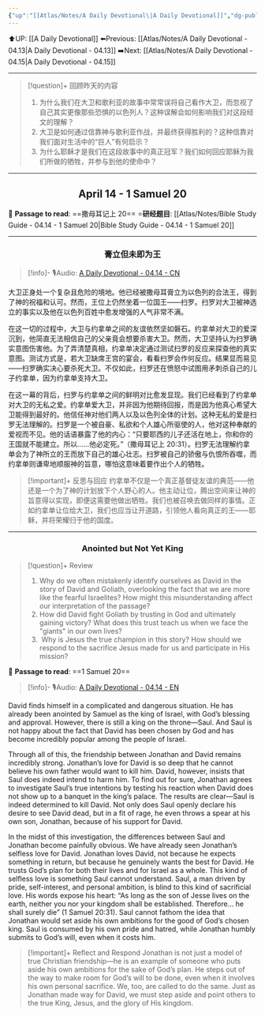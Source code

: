 ```yaml
---
{"up":"[[Atlas/Notes/A Daily Devotional\|A Daily Devotional]]","dg-publish":true,"permalink":"/atlas/notes/a-daily-devotional-04-14/","dgPassFrontmatter":true}
---
```


 ⬆️UP: [[A Daily Devotional]]
⬅️Previous: [[Atlas/Notes/A Daily Devotional - 04.13\|A Daily Devotional - 04.13]]
➡️Next: [[Atlas/Notes/A Daily Devotional - 04.15\|A Daily Devotional - 04.15]]

---

> [!question]+ 回顾昨天的内容
> 1. ⁠为什么我们在大卫和歌利亚的故事中常常误将自己看作大卫，而忽视了自己其实更像那些恐惧的以色列人？这种误解会如何影响我们对这段经文的理解？
> 2. ⁠大卫是如何通过信靠神与歌利亚作战，并最终获得胜利的？这种信靠对我们面对生活中的“巨人”有何启示？
> 3.  ⁠为什么耶稣才是我们在这段故事中的真正冠军？我们如何回应耶稣为我们所做的牺牲，并参与到他的使命中？


---
## <center>April 14 -  1 Samuel 20</center>

📖 **Passage to read**: ==撒母耳记上 20==
⭐**研经题目**: [[Atlas/Notes/Bible Study Guide - 04.14 - 1 Samuel 20\|Bible Study Guide - 04.14 - 1 Samuel 20]]

---
### <center>膏立但未即为王</center>

> [!info]- 🎙️Audio: [A Daily Devotional - 04.14 - CN]()

大卫正身处一个复杂且危险的境地。他已经被撒母耳膏立为以色列的合法王，得到了神的祝福和认可。然而，王位上仍然坐着一位国王——扫罗。扫罗对大卫被神选立的事实以及他在以色列百姓中愈发增强的人气非常不满。

在这一切的过程中，大卫与约拿单之间的友谊依然坚如磐石。约拿单对大卫的爱深沉到，他简直无法相信自己的父亲竟会想要杀害大卫。然而，大卫坚持认为扫罗确实意图伤害他。为了弄清楚真相，约拿单决定通过测试扫罗的反应来探查他的真实意图。测试方式是，若大卫缺席王宫的宴会，看看扫罗会作何反应。结果显而易见——扫罗确实决心要杀死大卫。不仅如此，扫罗还在愤怒中试图用矛刺杀自己的儿子约拿单，因为约拿单支持大卫。

在这一幕的背后，扫罗与约拿单之间的鲜明对比愈发显现。我们已经看到了约拿单对大卫的无私之爱。约拿单爱大卫，并非因为他期待回报，而是因为他真心希望大卫能得到最好的。他信任神对他们两人以及以色列全体的计划。这种无私的爱是扫罗无法理解的。扫罗是一个被自豪、私欲和个人雄心所驱使的人，他对这种奉献的爱视而不见。他的话语暴露了他的内心：“只要耶西的儿子还活在地上，你和你的王国就不能建立。所以……他必定死。”（撒母耳记上 20:31）。扫罗无法理解约拿单会为了神所立的王而放下自己的雄心壮志。扫罗被自己的骄傲与仇恨所吞噬，而约拿单则谦卑地顺服神的旨意，哪怕这意味着要作出个人的牺牲。

> [!important]+ 反思与回应
约拿单不仅是一个真正基督徒友谊的典范——他还是一个为了神的计划放下个人野心的人。他主动让位，腾出空间来让神的旨意得以实现，即便这需要他做出牺牲。我们也被召唤去做同样的事情。正如约拿单让位给大卫，我们也应当让开道路，引领他人看向真正的王——耶稣，并将荣耀归于他的国度。

---
### <center>Anointed but Not Yet King</center>

> [!question]+ Review
> 1. Why do we often mistakenly identify ourselves as David in the story of David and Goliath, overlooking the fact that we are more like the fearful Israelites? How might this misunderstanding affect our interpretation of the passage?
> 2. How did David fight Goliath by trusting in God and ultimately gaining victory? What does this trust teach us when we face the "giants" in our own lives?
> 3. ⁠ ⁠Why is Jesus the true champion in this story? How should we respond to the sacrifice Jesus made for us and participate in His mission?

📖 **Passage to read**: ==1 Samuel 20==

> [!info]- 🎙️Audio: [A Daily Devotional - 04.14 - EN]()  

David finds himself in a complicated and dangerous situation. He has already been anointed by Samuel as the king of Israel, with God’s blessing and approval. However, there is still a king on the throne—Saul. And Saul is not happy about the fact that David has been chosen by God and has become incredibly popular among the people of Israel.

Through all of this, the friendship between Jonathan and David remains incredibly strong. Jonathan’s love for David is so deep that he cannot believe his own father would want to kill him. David, however, insists that Saul does indeed intend to harm him. To find out for sure, Jonathan agrees to investigate Saul’s true intentions by testing his reaction when David does not show up to a banquet in the king’s palace. The results are clear—Saul is indeed determined to kill David. Not only does Saul openly declare his desire to see David dead, but in a fit of rage, he even throws a spear at his own son, Jonathan, because of his support for David.

In the midst of this investigation, the differences between Saul and Jonathan become painfully obvious. We have already seen Jonathan’s selfless love for David. Jonathan loves David, not because he expects something in return, but because he genuinely wants the best for David. He trusts God’s plan for both their lives and for Israel as a whole. This kind of selfless love is something Saul cannot understand. Saul, a man driven by pride, self-interest, and personal ambition, is blind to this kind of sacrificial love. His words expose his heart: “As long as the son of Jesse lives on the earth, neither you nor your kingdom shall be established. Therefore… he shall surely die” (1 Samuel 20:31). Saul cannot fathom the idea that Jonathan would set aside his own ambitions for the good of God’s chosen king. Saul is consumed by his own pride and hatred, while Jonathan humbly submits to God’s will, even when it costs him.

> [!important]+ Reflect and Respond
Jonathan is not just a model of true Christian friendship—he is an example of someone who puts aside his own ambitions for the sake of God’s plan. He steps out of the way to make room for God’s will to be done, even when it involves his own personal sacrifice. We, too, are called to do the same. Just as Jonathan made way for David, we must step aside and point others to the true King, Jesus, and the glory of His kingdom.



































